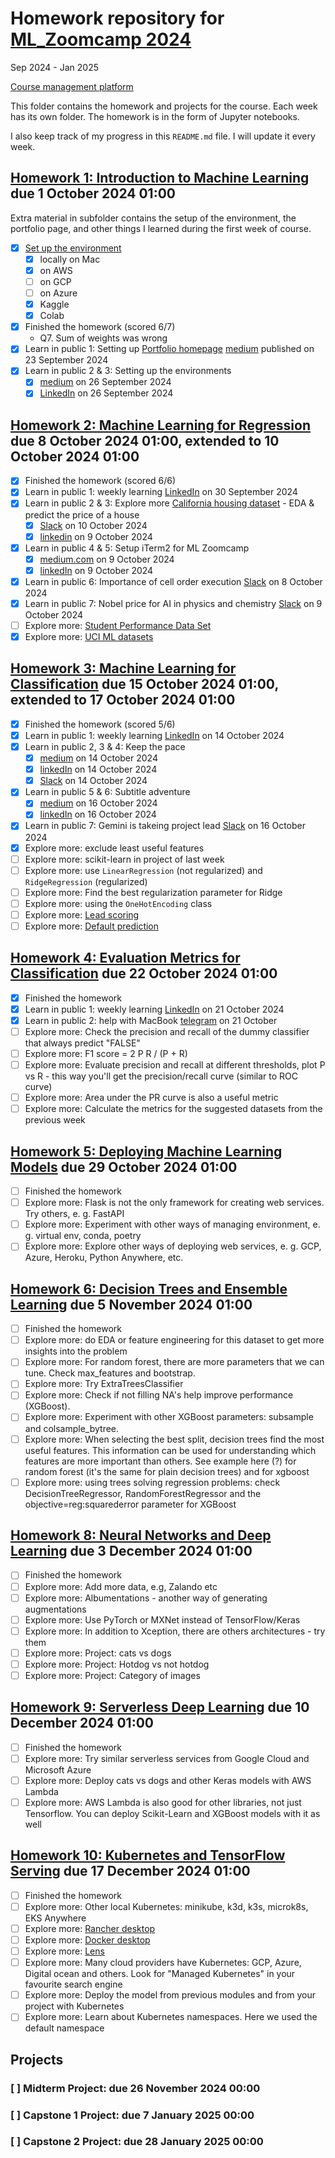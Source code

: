 # Homework repository for [ML_Zoomcamp 2024](https://github.com/DataTalksClub/machine-learning-zoomcamp)

Sep 2024 - Jan 2025

[Course management platform](https://courses.datatalks.club/ml-zoomcamp-2024/)

This folder contains the homework and projects for the course. Each week has its own folder. The homework is in the form of Jupyter notebooks.

I also keep track of my progress in this `README.md` file. I will update it every week.

## [Homework 1: Introduction to Machine Learning](./01-intro/homework_01_till_meineke.ipynb) due 1 October 2024 01:00

Extra material in subfolder contains the setup of the environment, the portfolio page, and other things I learned during the first week of course.

- [x] [Set up the environment](./01-intro/Setup_environment.md)
  - [x] locally on Mac
  - [x] on AWS
  - [ ] on GCP
  - [ ] on Azure
  - [x] Kaggle
  - [x] Colab
- [x] Finished the homework (scored 6/7)
  - Q7. Sum of weights was wrong
- [x] Learn in public 1: Setting up [Portfolio homepage](till.meineke.github.io) [medium](https://medium.com/@till.meineke/how-to-setup-a-portfolio-page-on-github-io-3b951fc94f22) published on 23 September 2024
- [x] Learn in public 2 & 3: Setting up the environments
  - [x] [medium](https://medium.com/@till.meineke/setting-up-the-environments-for-ml-zoomcamp-2024-eceb6e42e36e) on 26 September 2024
  - [x] [LinkedIn](https://www.linkedin.com/posts/tillmeineke_setting-up-the-environments-for-ml-zoomcamp-activity-7244840475675807745-ExVD?utm_source=share&utm_medium=member_desktop) on 26 September 2024

## [Homework 2: Machine Learning for Regression](./02-regression/homework_02_till_meineke.ipynb) due 8 October 2024 01:00, extended to 10 October 2024 01:00

- [x] Finished the homework (scored 6/6)
- [x] Learn in public 1: weekly learning [LinkedIn](https://www.linkedin.com/pulse/learning-ml-zoomcamp-week-1-introduction-till-meineke-k05mc) on 30 September 2024
- [x] Learn in public 2 & 3: Explore more [California housing dataset](https://scikit-learn.org/stable/modules/generated/sklearn.datasets.fetch_california_housing.html) - EDA & predict the price of a house
  - [x] [Slack](https://datatalks-club.slack.com/archives/C0288NJ5XSA/p1728512104462489) on 10 October 2024
  - [x] [linkedin](https://www.linkedin.com/pulse/eda-california-housing-dataset-till-meineke-pr3mf) on 9 October 2024
- [x] Learn in public 4 & 5: Setup iTerm2 for ML Zoomcamp
  - [x] [medium.com](https://medium.com/@till.meineke/costumize-your-terminal-for-ml-zoomcamp-2024-b1530b6a6bf0) on 9 October 2024
  - [x] [linkedIn](https://www.linkedin.com/posts/tillmeineke_costumize-your-terminal-for-ml-zoomcamp-2024-activity-7249898785428963328-1rcC?utm_source=share&utm_medium=member_desktop) on 9 October 2024
- [x] Learn in public 6: Importance of cell order execution [Slack](https://datatalks-club.slack.com/archives/C0288NJ5XSA/p1728406911333039?thread_ts=1728406320.928139&cid=C0288NJ5XSA) on 8 October 2024
- [x] Learn in public 7: Nobel price for AI in physics and chemistry [Slack](https://datatalks-club.slack.com/archives/C0288NJ5XSA/p1728473909631359?thread_ts=1728421282.172389&channel=C0288NJ5XSA&message_ts=1728473909.631359) on 9 October 2024
- [ ] Explore more: [Student Performance Data Set](https://archive.ics.uci.edu/dataset/320/student+performance)
- [x] Explore more: [UCI ML datasets](https://archive.ics.uci.edu/datasets)

## [Homework 3: Machine Learning for Classification](./03-classification/homework_03_till_meineke.ipynb) due 15 October 2024 01:00, extended to 17 October 2024 01:00

- [x] Finished the homework (scored 5/6)
- [x] Learn in public 1: weekly learning [LinkedIn](https://www.linkedin.com/posts/tillmeineke_mlzoomcamp-activity-7251516995173568514-G2ok?utm_source=share&utm_medium=member_desktop) on 14 October 2024
- [x] Learn in public 2, 3 & 4: Keep the pace
  - [x] [medium](https://medium.com/@till.meineke/how-to-keep-up-with-the-ml-zoomcamp-2024-2ba82fdf98db) on 14 October 2024
  - [x] [linkedIn](https://www.linkedin.com/posts/tillmeineke_how-to-keep-up-with-the-ml-zoomcamp-2024-activity-7251568053262385152-yvz6?utm_source=share&utm_medium=member_desktop) on 14 October 2024
  - [x] [Slack](https://datatalks-club.slack.com/archives/C0288NJ5XSA/p1728915061240629?thread_ts=1728596106.858199&cid=C0288NJ5XSA) on 14 October 2024
- [x] Learn in public 5 & 6: Subtitle adventure
  - [x] [medium](https://medium.com/@till.meineke/unlocking-the-power-of-ml-zoomcamp-a-subtitle-adventure-60aa7343d988) on 16 October 2024
  - [x] [linkedIn](https://www.linkedin.com/posts/tillmeineke_unlocking-the-power-of-ml-zoomcamp-a-subtitle-activity-7252423016293224448--Zhi?utm_source=share&utm_medium=member_desktop) on 16 October 2024
- [x] Learn in public 7: Gemini is takeing project lead [Slack](https://datatalks-club.slack.com/archives/C0288NJ5XSA/p1729065197020029) on 16 October 2024
- [x] Explore more: exclude least useful features
- [ ] Explore more: scikit-learn in project of last week
- [ ] Explore more: use `LinearRegression` (not regularized) and `RidgeRegression` (regularized)
- [ ] Explore more: Find the best regularization parameter for Ridge
- [ ] Explore more: using the `OneHotEncoding` class
- [ ] Explore more: [Lead scoring](https://www.kaggle.com/ashydv/leads-dataset)
- [ ] Explore more: [Default prediction](https://archive.ics.uci.edu/dataset/350/default+of+credit+card+clients)

## [Homework 4: Evaluation Metrics for Classification](./04-evaluation/homework_04_till_meineke.ipynb) due 22 October 2024 01:00

- [x] Finished the homework
- [x] Learn in public 1: weekly learning [LinkedIn](https://www.linkedin.com/posts/tillmeineke_mlzoomcamp-activity-7254050287621971968-E2Hw?utm_source=share&utm_medium=member_desktop) on 21 October 2024
- [x] Learn in public 2: help with MacBook [telegram](https://t.me/mlzoomcamp/156?comment=1642) on 21 October
- [ ] Explore more: Check the precision and recall of the dummy classifier that always predict "FALSE"
- [ ] Explore more: F1 score = 2 P R / (P + R)
- [ ] Explore more: Evaluate precision and recall at different thresholds, plot P vs R - this way you'll get the precision/recall curve (similar to ROC curve)
- [ ] Explore more: Area under the PR curve is also a useful metric
- [ ] Explore more: Calculate the metrics for the suggested datasets from the previous week

<!--  **Learn in public ideas**
- [ ] Learn in public: Setup macBook/ other apps
- [ ] Learn in public: Setup VSCode
- [ ] Learn in public: Organize the homework repository
- [ ] Learn in public: `.dotfiles`? -->

## [Homework 5: Deploying Machine Learning Models]() due 29 October 2024 01:00

- [ ] Finished the homework
- [ ] Explore more: Flask is not the only framework for creating web services. Try others, e. g. FastAPI
- [ ] Explore more: Experiment with other ways of managing environment, e. g. virtual env, conda, poetry
- [ ] Explore more: Explore other ways of deploying web services, e. g. GCP, Azure, Heroku, Python Anywhere, etc.

## [Homework 6: Decision Trees and Ensemble Learning]() due 5 November 2024 01:00

- [ ] Finished the homework
- [ ] Explore more: do EDA or feature engineering for this dataset to get more insights into the problem
- [ ] Explore more: For random forest, there are more parameters that we can tune. Check max_features and bootstrap.
- [ ] Explore more: Try ExtraTreesClassifier
- [ ] Explore more: Check if not filling NA's help improve performance (XGBoost).
- [ ] Explore more: Experiment with other XGBoost parameters: subsample and colsample_bytree.
- [ ] Explore more: When selecting the best split, decision trees find the most useful features. This information can be used for understanding which features are more important than others. See example here (?) for random forest (it's the same for plain decision trees) and for xgboost
- [ ] Explore more: using trees solving regression problems: check DecisionTreeRegressor, RandomForestRegressor and the objective=reg:squarederror parameter for XGBoost

## [Homework 8: Neural Networks and Deep Learning]() due 3 December 2024 01:00

- [ ] Finished the homework
- [ ] Explore more: Add more data, e.g, Zalando etc
- [ ] Explore more: Albumentations - another way of generating augmentations
- [ ] Explore more: Use PyTorch or MXNet instead of TensorFlow/Keras
- [ ] Explore more: In addition to Xception, there are others architectures - try them
- [ ] Explore more: Project: cats vs dogs
- [ ] Explore more: Project: Hotdog vs not hotdog
- [ ] Explore more: Project: Category of images

## [Homework 9: Serverless Deep Learning]() due 10 December 2024 01:00

- [ ] Finished the homework
- [ ] Explore more: Try similar serverless services from Google Cloud and Microsoft Azure
- [ ] Explore more: Deploy cats vs dogs and other Keras models with AWS Lambda
- [ ] Explore more: AWS Lambda is also good for other libraries, not just Tensorflow. You can deploy Scikit-Learn and XGBoost models with it as well

## [Homework 10: Kubernetes and TensorFlow Serving]() due 17 December 2024 01:00

- [ ] Finished the homework
- [ ] Explore more: Other local Kubernetes: minikube, k3d, k3s, microk8s, EKS Anywhere
- [ ] Explore more: [Rancher desktop](https://rancherdesktop.io/)
- [ ] Explore more: [Docker desktop](https://www.docker.com/products/docker-desktop/)
- [ ] Explore more: [Lens](https://k8slens.dev/)
- [ ] Explore more: Many cloud providers have Kubernetes: GCP, Azure, Digital ocean and others. Look for "Managed Kubernetes" in your favourite search engine
- [ ] Explore more: Deploy the model from previous modules and from your project with Kubernetes
- [ ] Explore more: Learn about Kubernetes namespaces. Here we used the default namespace

## Projects

### [ ] Midterm Project: due 26 November 2024 00:00

### [ ] Capstone 1 Project: due 7 January 2025 00:00

### [ ] Capstone 2 Project: due 28 January 2025 00:00
